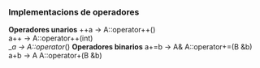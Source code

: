 ### Implementacions de operadores
__Operadores unarios__
++a → A::operator++()  
a++ → A::operator++(int)  
_*a → A::operator*() 
__Operadores binarios__
a+=b → A& A::operator+=(B &b)  
a+b → A A::operator+(B &b)  
